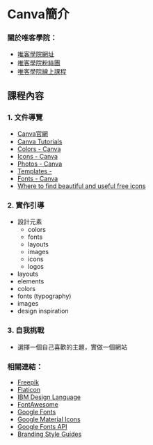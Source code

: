 # Canva簡介

### 關於唯客學院：

* [唯客學院網址](http://www.victorgau.com)
* [唯客學院粉絲團](https://www.facebook.com/KHPYAcademy/)
* [唯客學院線上課程](https://khpy.teachable.com)

## 課程內容

### 1. 文件導覽

* [Canva官網](https://www.canva.com/)
* [Canva Tutorials](https://designschool.canva.com/tutorials/)
* [Colors - Canva](https://www.canva.com/colors/)
* [Icons - Canva](https://www.canva.com/icons/)
* [Photos - Canva](https://www.canva.com/photos/)
* [Templates -](https://www.canva.com/templates/)
* [Fonts - Canva](https://www.canva.com/learn/the-ultimate-guide-to-font-pairing/)
* [Where to find beautiful and useful free icons](https://www.canva.com/learn/free-icons-download/)

### 2. 實作引導

* 設計元素
  * colors
  * fonts
  * layouts
  * images
  * icons
  * logos
* layouts
* elements
* colors
* fonts (typography)
* images
* design inspiration

### 3. 自我挑戰

* 選擇一個自己喜歡的主題，實做一個網站

### 相關連結：

* [Freepik](https://www.freepik.com/)
* [Flaticon](https://www.flaticon.com/)
* [IBM Design Language](https://www.ibm.com/design/language/)
* [FontAwesome](https://fontawesome.com/)
* [Google Fonts](https://fonts.google.com/)
* [Google Material Icons](https://fonts.google.com/icons?selected=Material+Icons)
* [Google Fonts API](https://developers.google.com/fonts/docs/css2)
* [Branding Style Guides](https://brandingstyleguides.com/)